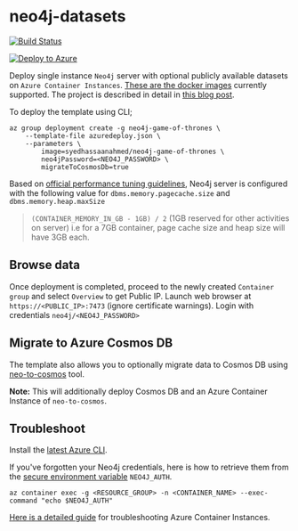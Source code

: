 # neo4j-datasets
[![Build Status](https://dev.azure.com/syedhassaanahmed/neo4j-datasets/_apis/build/status/neo4j-datasets-CI?branchName=master)](https://dev.azure.com/syedhassaanahmed/neo4j-datasets/_build/latest?definitionId=10?branchName=master)

[![Deploy to Azure](http://azuredeploy.net/deploybutton.png)](https://portal.azure.com/#create/Microsoft.Template/uri/https%3A%2F%2Fraw.githubusercontent.com%2Fsyedhassaanahmed%2Fneo4j-datasets%2Fmaster%2Fazuredeploy.json)

Deploy single instance `Neo4j` server with optional publicly available datasets on `Azure Container Instances`. [These are the docker images](https://github.com/syedhassaanahmed/neo4j-datasets/blob/master/azuredeploy.json#L8) currently supported. The project is described in detail in [this blog post](https://medium.com/@hasssaaannn/bringing-public-neo4j-graph-datasets-to-azure-cfc77f02bcbe).

To deploy the template using CLI;
```
az group deployment create -g neo4j-game-of-thrones \
    --template-file azuredeploy.json \
    --parameters \
        image=syedhassaanahmed/neo4j-game-of-thrones \
        neo4jPassword=<NEO4J_PASSWORD> \
        migrateToCosmosDb=true
```

Based on [official performance tuning guidelines](https://neo4j.com/developer/guide-performance-tuning/), Neo4j server is configured with the following value for `dbms.memory.pagecache.size` and `dbms.memory.heap.maxSize`
> `(CONTAINER_MEMORY_IN_GB - 1GB) / 2` (1GB reserved for other activities on server) i.e for a 7GB container, page cache size and heap size will have 3GB each.

## Browse data
Once deployment is completed, proceed to the newly created `Container group` and select `Overview` to get Public IP. Launch web browser at `https://<PUBLIC_IP>:7473` (ignore certificate warnings). Login with credentials `neo4j/<NEO4J_PASSWORD>`

## Migrate to Azure Cosmos DB
The template also allows you to optionally migrate data to Cosmos DB using [neo-to-cosmos](https://github.com/syedhassaanahmed/neo-to-cosmos) tool. 

**Note:** This will additionally deploy Cosmos DB and an Azure Container Instance of `neo-to-cosmos`.

## Troubleshoot
Install the [latest Azure CLI](https://docs.microsoft.com/en-us/cli/azure/install-azure-cli?view=azure-cli-latest).

If you've forgotten your Neo4j credentials, here is how to retrieve them from the [secure environment variable](https://docs.microsoft.com/en-us/azure/container-instances/container-instances-environment-variables#secure-values) `NEO4J_AUTH`.

```
az container exec -g <RESOURCE_GROUP> -n <CONTAINER_NAME> --exec-command "echo $NEO4J_AUTH"
```

[Here is a detailed guide](https://docs.microsoft.com/en-us/azure/container-instances/container-instances-troubleshooting) for troubleshooting Azure Container Instances.
